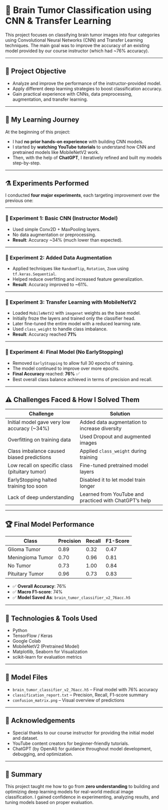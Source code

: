 # 🧠 Brain Tumor Classification using CNN & Transfer Learning

This project focuses on classifying brain tumor images into four categories using Convolutional Neural Networks (CNN) and Transfer Learning techniques. The main goal was to improve the accuracy of an existing model provided by our course instructor (which had ~76% accuracy).

---

## 🎯 Project Objective

- Analyze and improve the performance of the instructor-provided model.
- Apply different deep learning strategies to boost classification accuracy.
- Gain practical experience with CNNs, data preprocessing, augmentation, and transfer learning.

---

## 🚶 My Learning Journey

At the beginning of this project:
- I had **no prior hands-on experience** with building CNN models.
- I started by **watching YouTube tutorials** to understand how CNN and pretrained models like MobileNetV2 work.
- Then, with the help of **ChatGPT**, I iteratively refined and built my models step-by-step.

---

## ⚗️ Experiments Performed

I conducted **four major experiments**, each targeting improvement over the previous one:

---

### 🔬 Experiment 1: Basic CNN (Instructor Model)
- Used simple Conv2D + MaxPooling layers.
- No data augmentation or preprocessing.
- **Result**: Accuracy ~34% (much lower than expected).

---

### 🔬 Experiment 2: Added Data Augmentation
- Applied techniques like `RandomFlip`, `Rotation`, `Zoom` using `tf.keras.Sequential`.
- Helped reduce overfitting and increased feature generalization.
- **Result**: Accuracy improved to ~61%.

---

### 🔬 Experiment 3: Transfer Learning with MobileNetV2
- Loaded `MobileNetV2` with `imagenet` weights as the base model.
- Initially froze the layers and trained only the classifier head.
- Later fine-tuned the entire model with a reduced learning rate.
- Used `class_weight` to handle class imbalance.
- **Result**: Accuracy reached **71%**

---

### 🔬 Experiment 4: Final Model (No EarlyStopping)
- Removed `EarlyStopping` to allow full 30 epochs of training.
- The model continued to improve over more epochs.
- **Final Accuracy** reached: **76%** ✅
- Best overall class balance achieved in terms of precision and recall.

---

## ⚠️ Challenges Faced & How I Solved Them

| Challenge | Solution |
|----------|----------|
| Initial model gave very low accuracy (~34%) | Added data augmentation to increase diversity |
| Overfitting on training data | Used Dropout and augmented images |
| Class imbalance caused biased predictions | Applied `class_weight` during training |
| Low recall on specific class (pituitary tumor) | Fine-tuned pretrained model layers |
| EarlyStopping halted training too soon | Disabled it to let model train longer |
| Lack of deep understanding | Learned from YouTube and practiced with ChatGPT’s help |

---

## 🏆 Final Model Performance

| Class             | Precision | Recall | F1-Score |
|------------------|-----------|--------|----------|
| Glioma Tumor     | 0.89      | 0.32   | 0.47     |
| Meningioma Tumor | 0.70      | 0.96   | 0.81     |
| No Tumor         | 0.73      | 1.00   | 0.84     |
| Pituitary Tumor  | 0.96      | 0.73   | 0.83     |

- ✅ **Overall Accuracy**: 76%  
- ✅ **Macro F1-score**: 74%  
- ✅ **Model Saved As**: `brain_tumor_classifier_v2_76acc.h5`

---

## 🧠 Technologies & Tools Used

- Python
- TensorFlow / Keras
- Google Colab
- MobileNetV2 (Pretrained Model)
- Matplotlib, Seaborn for Visualization
- scikit-learn for evaluation metrics

---

## 💾 Model Files

- `brain_tumor_classifier_v2_76acc.h5` – Final model with 76% accuracy
- `classification_report.txt` – Precision, Recall, F1-score summary
- `confusion_matrix.png` – Visual overview of predictions

---

## 🙏 Acknowledgements

- Special thanks to our course instructor for providing the initial model and dataset.
- YouTube content creators for beginner-friendly tutorials.
- ChatGPT (by OpenAI) for guidance throughout model development, debugging, and optimization.

---

## 📌 Summary

This project taught me how to go from **zero understanding** to building and optimizing deep learning models for real-world medical image classification. I gained confidence in experimenting, analyzing results, and tuning models based on proper evaluation.

